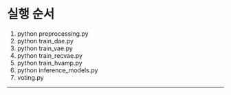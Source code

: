 # 실행 순서
1. python preprocessing.py
2. python train_dae.py
3. python train_vae.py
4. python train_recvae.py
5. python train_hvamp.py
6. python inference_models.py
7. voting.py

---
